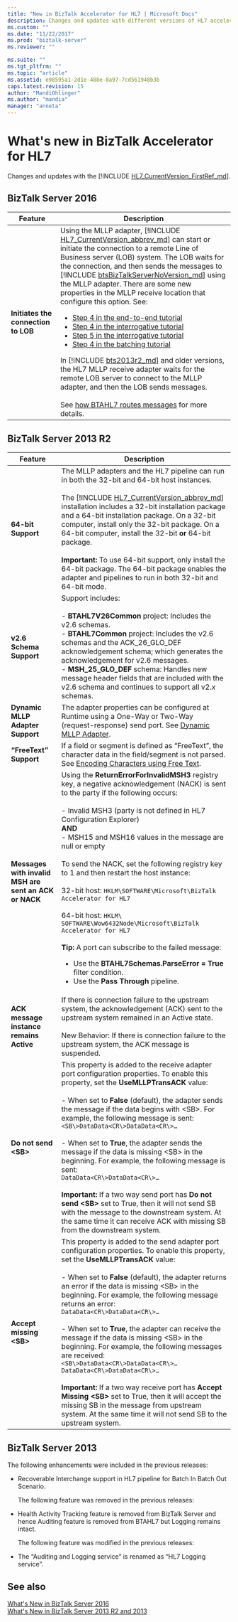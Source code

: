 ```yaml
---
title: "New in BizTalk Accelerator for HL7 | Microsoft Docs"
description: Changes and updates with different versions of HL7 accelerator in BizTalk Server
ms.custom: ""
ms.date: "11/22/2017"
ms.prod: "biztalk-server"
ms.reviewer: ""

ms.suite: ""
ms.tgt_pltfrm: ""
ms.topic: "article"
ms.assetid: e98595a1-2d1e-488e-8a97-7cd561948b3b
caps.latest.revision: 15
author: "MandiOhlinger"
ms.author: "mandia"
manager: "anneta"
---
```

# What's new in BizTalk Accelerator for HL7
Changes and updates with the [!INCLUDE [HL7_CurrentVersion_FirstRef_md](../../includes/hl7-currentversion-firstref-md.md)]. 

## BizTalk Server 2016

|                     Feature                      |                                                                                                                                                                                                                                                                                                                                                                                                                                                                                                                                                                                                                                                                                                                                                                                                                                                                                                                                                                                                                                                                                                                                          Description                                                                                                                                                                                                                                                                                                                                                                                                                                                                                                                                                                                                                                                                                                                                                                                                                                                                                                                                                                                                                                                                                                                                           |
|--------------------------------------------------|------------------------------------------------------------------------------------------------------------------------------------------------------------------------------------------------------------------------------------------------------------------------------------------------------------------------------------------------------------------------------------------------------------------------------------------------------------------------------------------------------------------------------------------------------------------------------------------------------------------------------------------------------------------------------------------------------------------------------------------------------------------------------------------------------------------------------------------------------------------------------------------------------------------------------------------------------------------------------------------------------------------------------------------------------------------------------------------------------------------------------------------------------------------------------------------------------------------------------------------------------------------------------------------------------------------------------------------------------------------------------------------------------------------------------------------------------------------------------------------------------------------------------------------------------------------------------------------------------------------------------------------------------------------------------------------------------------------------------------------------------------------------------------------------------------------------------------------------------------------------------------------------------------------------------------------------------------------------------------------------------------------------------------------------------------------------------------------------------------------------------------------------------------------------------------------------------------------------------------------------------------------------------------------------|
| <strong>Initiates the connection to LOB</strong> | Using the MLLP adapter, [!INCLUDE [HL7_CurrentVersion_abbrev_md](../../includes/hl7-currentversion-abbrev-md.md)] can start or initiate the connection to a remote Line of Business server (LOB) system. The LOB waits for the connection, and then sends the messages to [!INCLUDE [btsBizTalkServerNoVersion_md](../../includes/btsbiztalkservernoversion-md.md)] using the MLLP adapter. There are some new properties in the MLLP receive location that configure this option. See: <br/><ul><li><a href="../../adapters-and-accelerators/accelerator-hl7/step-4-create-receive-port-to-accept-adt^a03-messages-from-adt-using-mllp.md" data-raw-source="[Step 4 in the end-to-end tutorial](../../adapters-and-accelerators/accelerator-hl7/step-4-create-receive-port-to-accept-adt^a03-messages-from-adt-using-mllp.md)">Step 4 in the end-to-end tutorial</a></li><li><a href="../../adapters-and-accelerators/accelerator-hl7/step-4-create-the-receive-port-for-accepting-adt-query-messages.md" data-raw-source="[Step 4 in the interrogative tutorial](../../adapters-and-accelerators/accelerator-hl7/step-4-create-the-receive-port-for-accepting-adt-query-messages.md)">Step 4 in the interrogative tutorial</a></li><li><a href="../../adapters-and-accelerators/accelerator-hl7/step-5-create-the-receive-port-for-accepting-his-messages.md" data-raw-source="[Step 5 in the interrogative tutorial](../../adapters-and-accelerators/accelerator-hl7/step-5-create-the-receive-port-for-accepting-his-messages.md)">Step 5 in the interrogative tutorial</a></li><li><a href="../../adapters-and-accelerators/accelerator-hl7/step-4-create-a-receive-port-for-accepting-the-batch-message.md" data-raw-source="[Step 4 in the batching tutorial](../../adapters-and-accelerators/accelerator-hl7/step-4-create-a-receive-port-for-accepting-the-batch-message.md)">Step 4 in the batching tutorial</a></li></ul>In [!INCLUDE [bts2013r2_md](../../includes/bts2013r2-md.md)] and older versions, the HL7 MLLP receive adapter waits for the remote LOB server to connect to the MLLP adapter, and then the LOB sends messages. <br/><br/>See [how BTAHL7 routes messages](../../adapters-and-accelerators/accelerator-hl7/how-btahl7-routes-messages.md) for more details. |

## BizTalk Server 2013 R2  
  
|                              Feature                               |                                                                                                                                                                                                                                                                                                                                                                                                                                                       Description                                                                                                                                                                                                                                                                                                                                                                                                                                                        |
|--------------------------------------------------------------------|--------------------------------------------------------------------------------------------------------------------------------------------------------------------------------------------------------------------------------------------------------------------------------------------------------------------------------------------------------------------------------------------------------------------------------------------------------------------------------------------------------------------------------------------------------------------------------------------------------------------------------------------------------------------------------------------------------------------------------------------------------------------------------------------------------------------------------------------------------------------------------------------------------------------------|
|                  <strong>64-bit Support</strong>                   |                                                                                                                                               The MLLP adapters and the HL7 pipeline can run in both the 32-bit and 64-bit host instances.<br /><br /> The [!INCLUDE [HL7_CurrentVersion_abbrev_md](../../includes/hl7-currentversion-abbrev-md.md)] installation includes a 32-bit installation package and a 64-bit installation package. On a 32-bit computer, install only the 32-bit package. On a 64-bit computer, install the 32-bit <strong>or</strong> 64-bit package. <br/><br/><strong>Important:</strong>  To use 64-bit support, only install the 64-bit package. The 64-bit package enables the adapter and pipelines to run in both 32-bit and 64-bit mode.                                                                                                                                               |
|                <strong>v2.6 Schema Support</strong>                |                                                                                                                                                                                                                           Support includes:<br /><br /> -   <strong>BTAHL7V26Common</strong> project: Includes the v2.6 schemas.<br />-   <strong>BTAHL7Common</strong> project: Includes the v2.6 schemas and the ACK_26_GLO_DEF acknowledgement schema; which generates the acknowledgement for v2.6 messages.<br />-   <strong>MSH_25_GLO_DEF</strong> schema: Handles new message header fields that are included with the v2.6 schema and continues to support all v2.<em>x</em> schemas.                                                                                                                                                                                                                           |
|           <strong>Dynamic MLLP Adapter Support</strong>            |                                                                                                                                                                                                                                                                                                                                                    The adapter properties can be configured at Runtime using a One-Way or Two-Way (request-response) send port. See [Dynamic MLLP Adapter](../../adapters-and-accelerators/accelerator-hl7/dynamic-mllp-adapter.md).                                                                                                                                                                                                                                                                                                                                                     |
|                <strong>“FreeText” Support</strong>                 |                                                                                                                                                                                                                                                                                                                                        If a field or segment is defined as “FreeText”, the character data in the field/segment is not parsed. See [Encoding Characters using Free Text](../../adapters-and-accelerators/accelerator-hl7/encoding-characters-using-free-text.md).                                                                                                                                                                                                                                                                                                                                         |
| <strong>Messages with invalid MSH are sent an ACK or NACK</strong> |                                 Using the <strong>ReturnErrorForInvalidMSH3</strong> registry key, a negative acknowledgement (NACK) is sent to the party if the following occurs:<br /><br /> -   Invalid MSH3 (party is not defined in HL7 Configuration Explorer) <br />    <strong>AND</strong><br />-   MSH15 and MSH16 values in the message are null or empty<br /><br /> To send the NACK, set the following registry key to 1 and then restart the host instance:<br /><br /> 32-bit host: `HKLM\SOFTWARE\Microsoft\BizTalk Accelerator for HL7`<br /><br /> 64-bit host: `HKLM\ SOFTWARE\Wow6432Node\Microsoft\BizTalk Accelerator for HL7` <br/><br/><strong>Tip:</strong>  A port can subscribe to the failed message: <ul><li>Use the <strong>BTAHL7Schemas.ParseError = True</strong> filter condition.</li><li>Use the <strong>Pass Through</strong> pipeline.</li></ul>                                  |
|        <strong>ACK message instance remains Active</strong>        |                                                                                                                                                                                                                                                                                                                                 If there is connection failure to the upstream system, the acknowledgement (ACK) sent to the upstream system remained in an Active state.<br /><br /> New Behavior: If there is connection failure to the upstream system, the ACK message is suspended.                                                                                                                                                                                                                                                                                                                                 |
|                <strong>Do not send \<SB\></strong>                 |                               This property is added to the receive adapter port configuration properties. To enable this property, set the <strong>UseMLLPTransACK</strong> value:<br /><br /> -   When set to <strong>False</strong> (default), the adapter sends the message if the data begins with \<SB\>. For example, the following message is sent:<br /> `<SB\>DataData<CR\>DataData<CR\>…`<br/><br />-   When set to <strong>True</strong>, the adapter sends the message if the data is missing \<SB\> in the beginning. For example, the following message is sent:<br /> `DataData<CR\>DataData<CR\>…` <br/><br/><strong>Important:</strong>  If a two way send port has <strong>Do not send \<SB\></strong> set to True, then it will not send SB with the message to the downstream system. At the same time it can receive ACK with missing SB from the downstream system.                               |
|               <strong>Accept missing \<SB\></strong>               | This property is added to the send adapter port configuration properties. To enable this property, set the <strong>UseMLLPTransACK</strong> value:<br /><br /> -   When set to <strong>False</strong> (default), the adapter returns an error if the data is missing \<SB\> in the beginning. For example, the following message returns an error:<br /> `DataData<CR\>DataData<CR\>…`<br/><br />-   When set to <strong>True</strong>, the adapter can receive the message if the data is missing \<SB\> in the beginning. For example, the following messages are received:<br /> `<SB\>DataData<CR\>DataData<CR\>…` <br />`DataData<CR\>DataData<CR\>…` <br/><br/><strong>Important:</strong>  If a two way receive port has <strong>Accept Missing \<SB\></strong> set to True, then it will accept the missing SB in the message from upstream system. At the same time it will not send SB to the upstream system. |
  
## BizTalk Server 2013  
  
 The following enhancements were included in the previous releases:  
  
- Recoverable Interchange support in HL7 pipeline for Batch In Batch Out Scenario.  
  
  The following feature was removed in the previous releases:  
  
- Health Activity Tracking feature is removed from BizTalk Server and hence Auditing feature is removed from BTAHL7 but Logging remains intact.  
  
  The following feature was modified in the previous releases:  
  
- The “Auditing and Logging service” is renamed as “HL7 Logging service”.  

## See also

[What's New in BizTalk Server 2016](../../install-and-config-guides/what-s-new-in-biztalk-server-2016.md)  
[What's New in BizTalk Server 2013 R2 and 2013](../../install-and-config-guides/what-s-new-in-biztalk-server-2013-and-2013-r2.md)